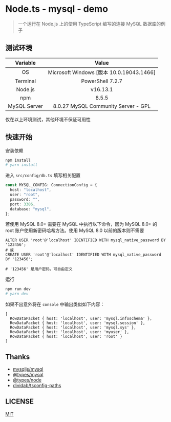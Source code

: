# Node.ts - mysql - demo

> 一个运行在 Node.js 上的使用 TypeScript 编写的连接 MySQL 数据库的例子

## 测试环境

|   Variable   |                  Value                   |
| :----------: | :--------------------------------------: |
|      OS      | Microsoft Windows [版本 10.0.19043.1466] |
|   Terminal   |             PowerShell 7.2.7             |
|   Node.js    |                 v16.13.1                 |
|     npm      |                  8.5.5                   |
| MySQL Server |   8.0.27 MySQL Community Server - GPL    |

仅在以上环境测试，其他环境不保证可用性

## 快速开始

安装依赖

```bash
npm install
# yarn install
```

进入 `src/config/db.ts` 填写相关配置

```typescript
const MYSQL_CONFIG: ConnectionConfig = {
  host: "localhost",
  user: "root",
  password: "",
  port: 3306,
  database: "mysql",
};
```

若使用 MySQL 8.0+ 需要在 MySQL 中执行以下命令，因为 MySQL 8.0+ 的 root 账户使用新密码哈希方法。使用 MySQL 8.0 以前的版本则不需要

```mysql
ALTER USER 'root'@'localhost' IDENTIFIED WITH mysql_native_password BY '123456';
# 或
CREATE USER 'root'@'localhost' IDENTIFIED WITH mysql_native_password BY '123456';

# '123456' 是用户密码，可自由定义
```

运行

```bash
npm run dev
# yarn dev
```

如果不出意外将在 `console` 中输出类似如下内容：

```mysql
[
  RowDataPacket { host: 'localhost', user: 'mysql.infoschema' },
  RowDataPacket { host: 'localhost', user: 'mysql.session' },
  RowDataPacket { host: 'localhost', user: 'mysql.sys' },
  RowDataPacket { host: 'localhost', user: 'myuser' },
  RowDataPacket { host: 'localhost', user: 'root' }
]
```

## Thanks

- [mysqljs/mysql](https://github.com/mysqljs/mysql)
- [@types/mysql](https://www.npmjs.com/package/@types/mysql)
- [@types/node](https://www.npmjs.com/package/@types/node)
- [dividab/tsconfig-paths](https://github.com/dividab/tsconfig-paths)

## LICENSE

[MIT](LICENSE)
